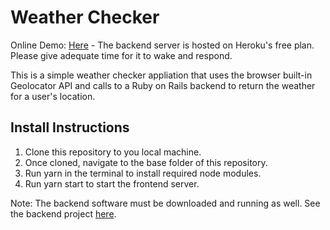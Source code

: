 # Weather Checker

Online Demo: [Here](https://bbrown-weather-checker.netlify.app/) - The backend server is hosted on Heroku's free plan. Please give adequate time for it to wake and respond.

This is a simple weather checker appliation that uses the browser built-in Geolocator API and calls to a Ruby on Rails backend to return the weather for a user's location.

## Install Instructions
1. Clone this repository to you local machine.
2. Once cloned, navigate to the base folder of this repository.
3. Run yarn in the terminal to install required node modules.
4. Run yarn start to start the frontend server.

Note: The backend software must be downloaded and running as well. See the backend project [here](https://github.com/brandonbrown4792/weather-checker-api).